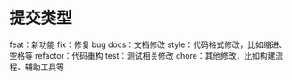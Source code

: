 # 提交类型

feat：新功能
fix：修复 bug
docs：文档修改
style：代码格式修改，比如缩进、空格等
refactor：代码重构
test：测试相关修改
chore：其他修改，比如构建流程、辅助工具等
